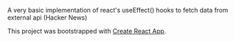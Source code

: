 A very basic implementation of react's useEffect() hooks to fetch data from external api (Hacker News)

This project was bootstrapped with [Create React App](https://github.com/facebook/create-react-app).
